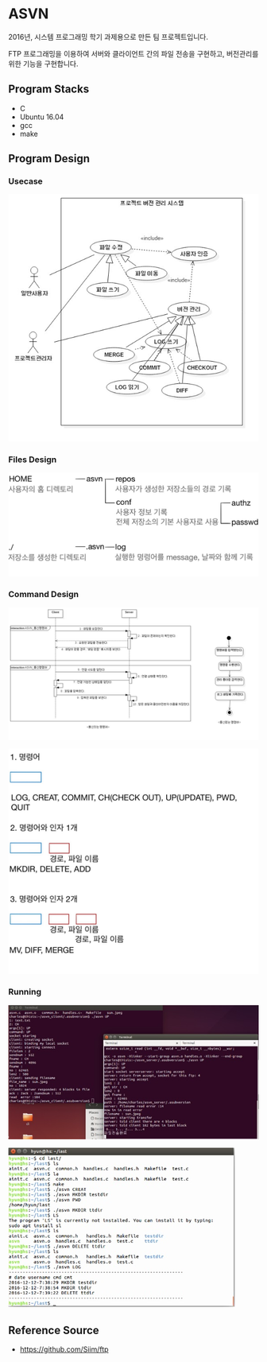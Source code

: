 # ASVN

2016년, 시스템 프로그래밍 학기 과제용으로 만든 팀 프로젝트입니다.

FTP 프로그래밍을 이용하여 서버와 클라이언트 간의 파일 전송을 구현하고, 버전관리를 위한 기능을 구현합니다.

## Program Stacks

- C
- Ubuntu 16.04
- gcc
- make

## Program Design

### Usecase

![usecase](./img/asvn_usecase.jpg)

### Files Design

![files](./img/asvn_file-struct.jpg)

### Command Design

![command](./img/asvn_command-diagram.jpg)

![command](./img/asvn_command-struct.jpg)

### Running

![execution](./img/execution.jpg)

![execution](./img/execution_command-log.jpg)

## Reference Source

- https://github.com/Siim/ftp
